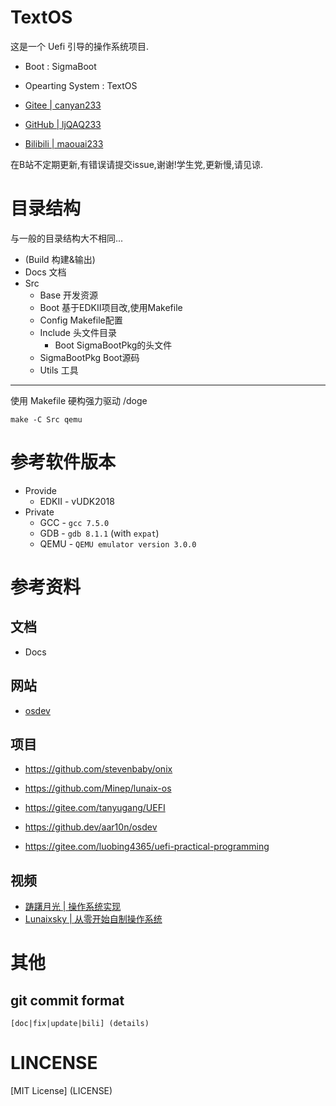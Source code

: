 # TextOS

这是一个 Uefi 引导的操作系统项目.

- Boot : SigmaBoot
- Opearting System : TextOS

- [Gitee | canyan233](https://gitee.com/canyan233)
- [GitHub | ljQAQ233](https://github.com/ljQAQ233)
- [Bilibili | maouai233](https://space.bilibili.com/503518259)

在B站不定期更新,有错误请提交issue,谢谢!学生党,更新慢,请见谅.

# 目录结构

与一般的目录结构大不相同...

- (Build 构建&输出)
- Docs 文档
- Src
   - Base    开发资源
   - Boot    基于EDKII项目改,使用Makefile
   - Config  Makefile配置
   - Include 头文件目录
      - Boot SigmaBootPkg的头文件
   - SigmaBootPkg Boot源码
   - Utils   工具

---

使用 Makefile 硬构强力驱动 /doge

```
make -C Src qemu
```

# 参考软件版本

- Provide
   - EDKII - vUDK2018
- Private
   - GCC - `gcc 7.5.0`
   - GDB - `gdb 8.1.1` (with `expat`)
   - QEMU - `QEMU emulator version 3.0.0`

# 参考资料

## 文档

- Docs

## 网站

- [osdev](https://wiki.osdev.org)

## 项目

- <https://github.com/stevenbaby/onix>
- <https://github.com/Minep/lunaix-os>

- <https://gitee.com/tanyugang/UEFI>
- <https://github.dev/aar10n/osdev>
- <https://gitee.com/luobing4365/uefi-practical-programming>

## 视频

- [ 踌躇月光 | 操作系统实现 ](https://space.bilibili.com/491131440/channel/collectiondetail?sid=146887)
- [ Lunaixsky | 从零开始自制操作系统 ](https://space.bilibili.com/12995787/channel/collectiondetail?sid=196337)

# 其他

## git commit format

```
[doc|fix|update|bili] (details)
```

# LINCENSE

[MIT License] (LICENSE)
